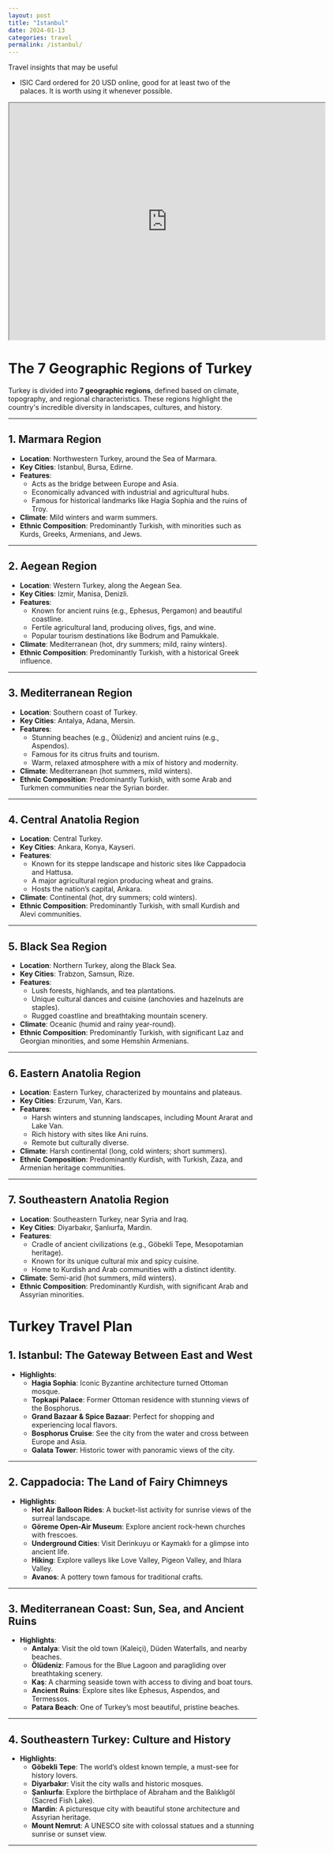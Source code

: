 ```yaml
---
layout: post
title: "Istanbul"
date: 2024-01-13
categories: travel
permalink: /istanbul/
---
```

Travel insights that may be useful
- ISIC Card ordered for 20 USD online, good for at least two of the palaces. It is worth using it whenever possible.


<iframe src="https://www.google.com/maps/d/embed?mid=1WQSXntKpjlg-VDX1jJKHWpCDNLQx3c0&ehbc=2E312F" width="640" height="480"></iframe>

# **The 7 Geographic Regions of Turkey**

Turkey is divided into **7 geographic regions**, defined based on climate, topography, and regional characteristics. These regions highlight the country's incredible diversity in landscapes, cultures, and history.

---

## **1. Marmara Region**
- **Location**: Northwestern Turkey, around the Sea of Marmara.
- **Key Cities**: Istanbul, Bursa, Edirne.
- **Features**:
  - Acts as the bridge between Europe and Asia.
  - Economically advanced with industrial and agricultural hubs.
  - Famous for historical landmarks like Hagia Sophia and the ruins of Troy.
- **Climate**: Mild winters and warm summers.
- **Ethnic Composition**: Predominantly Turkish, with minorities such as Kurds, Greeks, Armenians, and Jews.

---

## **2. Aegean Region**
- **Location**: Western Turkey, along the Aegean Sea.
- **Key Cities**: Izmir, Manisa, Denizli.
- **Features**:
  - Known for ancient ruins (e.g., Ephesus, Pergamon) and beautiful coastline.
  - Fertile agricultural land, producing olives, figs, and wine.
  - Popular tourism destinations like Bodrum and Pamukkale.
- **Climate**: Mediterranean (hot, dry summers; mild, rainy winters).
- **Ethnic Composition**: Predominantly Turkish, with a historical Greek influence.

---

## **3. Mediterranean Region**
- **Location**: Southern coast of Turkey.
- **Key Cities**: Antalya, Adana, Mersin.
- **Features**:
  - Stunning beaches (e.g., Ölüdeniz) and ancient ruins (e.g., Aspendos).
  - Famous for its citrus fruits and tourism.
  - Warm, relaxed atmosphere with a mix of history and modernity.
- **Climate**: Mediterranean (hot summers, mild winters).
- **Ethnic Composition**: Predominantly Turkish, with some Arab and Turkmen communities near the Syrian border.

---

## **4. Central Anatolia Region**
- **Location**: Central Turkey.
- **Key Cities**: Ankara, Konya, Kayseri.
- **Features**:
  - Known for its steppe landscape and historic sites like Cappadocia and Hattusa.
  - A major agricultural region producing wheat and grains.
  - Hosts the nation’s capital, Ankara.
- **Climate**: Continental (hot, dry summers; cold winters).
- **Ethnic Composition**: Predominantly Turkish, with small Kurdish and Alevi communities.

---

## **5. Black Sea Region**
- **Location**: Northern Turkey, along the Black Sea.
- **Key Cities**: Trabzon, Samsun, Rize.
- **Features**:
  - Lush forests, highlands, and tea plantations.
  - Unique cultural dances and cuisine (anchovies and hazelnuts are staples).
  - Rugged coastline and breathtaking mountain scenery.
- **Climate**: Oceanic (humid and rainy year-round).
- **Ethnic Composition**: Predominantly Turkish, with significant Laz and Georgian minorities, and some Hemshin Armenians.

---

## **6. Eastern Anatolia Region**
- **Location**: Eastern Turkey, characterized by mountains and plateaus.
- **Key Cities**: Erzurum, Van, Kars.
- **Features**:
  - Harsh winters and stunning landscapes, including Mount Ararat and Lake Van.
  - Rich history with sites like Ani ruins.
  - Remote but culturally diverse.
- **Climate**: Harsh continental (long, cold winters; short summers).
- **Ethnic Composition**: Predominantly Kurdish, with Turkish, Zaza, and Armenian heritage communities.

---

## **7. Southeastern Anatolia Region**
- **Location**: Southeastern Turkey, near Syria and Iraq.
- **Key Cities**: Diyarbakır, Şanlıurfa, Mardin.
- **Features**:
  - Cradle of ancient civilizations (e.g., Göbekli Tepe, Mesopotamian heritage).
  - Known for its unique cultural mix and spicy cuisine.
  - Home to Kurdish and Arab communities with a distinct identity.
- **Climate**: Semi-arid (hot summers, mild winters).
- **Ethnic Composition**: Predominantly Kurdish, with significant Arab and Assyrian minorities.



# **Turkey Travel Plan**

## **1. Istanbul: The Gateway Between East and West**
- **Highlights**:
  - **Hagia Sophia**: Iconic Byzantine architecture turned Ottoman mosque.
  - **Topkapi Palace**: Former Ottoman residence with stunning views of the Bosphorus.
  - **Grand Bazaar & Spice Bazaar**: Perfect for shopping and experiencing local flavors.
  - **Bosphorus Cruise**: See the city from the water and cross between Europe and Asia.
  - **Galata Tower**: Historic tower with panoramic views of the city.

---

## **2. Cappadocia: The Land of Fairy Chimneys**
- **Highlights**:
  - **Hot Air Balloon Rides**: A bucket-list activity for sunrise views of the surreal landscape.
  - **Göreme Open-Air Museum**: Explore ancient rock-hewn churches with frescoes.
  - **Underground Cities**: Visit Derinkuyu or Kaymaklı for a glimpse into ancient life.
  - **Hiking**: Explore valleys like Love Valley, Pigeon Valley, and Ihlara Valley.
  - **Avanos**: A pottery town famous for traditional crafts.

---

## **3. Mediterranean Coast: Sun, Sea, and Ancient Ruins**
- **Highlights**:
  - **Antalya**: Visit the old town (Kaleiçi), Düden Waterfalls, and nearby beaches.
  - **Ölüdeniz**: Famous for the Blue Lagoon and paragliding over breathtaking scenery.
  - **Kaş**: A charming seaside town with access to diving and boat tours.
  - **Ancient Ruins**: Explore sites like Ephesus, Aspendos, and Termessos.
  - **Patara Beach**: One of Turkey’s most beautiful, pristine beaches.
---

## **4. Southeastern Turkey: Culture and History**
- **Highlights**:
  - **Göbekli Tepe**: The world’s oldest known temple, a must-see for history lovers.
  - **Diyarbakır**: Visit the city walls and historic mosques.
  - **Şanlıurfa**: Explore the birthplace of Abraham and the Balıklıgöl (Sacred Fish Lake).
  - **Mardin**: A picturesque city with beautiful stone architecture and Assyrian heritage.
  - **Mount Nemrut**: A UNESCO site with colossal statues and a stunning sunrise or sunset view.
---